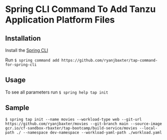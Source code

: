 # Spring CLI Command To Add Tanzu Application Platform Files

## Installation

Install the [Spring CLI](https://spring-projects-experimental.github.io/spring-cli/spring-cli/installation.html)

Run `$ spring command add https://github.com/ryanjbaxter/tap-command-for-spring-cli`

## Usage

To see all parameters run `$ spring help tap init`

## Sample

`$ spring tap init --name movies --workload-type web --git-url https://github.com/ryanjbaxter/movies --git-branch main --source-image gcr.io/cf-sandbox-rbaxter/tap-bootcamp/build-service/movies --local-path ./ --namespace dev-namespace --workload-yaml-path ./workload.yaml`